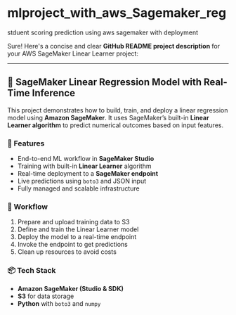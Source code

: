 # mlproject_with_aws_Sagemaker_reg
stduent scoring prediction using aws sagemaker with deployment

Sure! Here's a concise and clear **GitHub README project description** for your AWS SageMaker Linear Learner project:

---

## 🧠 SageMaker Linear Regression Model with Real-Time Inference

This project demonstrates how to build, train, and deploy a linear regression model using **Amazon SageMaker**. It uses SageMaker’s built-in **Linear Learner algorithm** to predict numerical outcomes based on input features.

### 🔧 Features

* End-to-end ML workflow in **SageMaker Studio**
* Training with built-in **Linear Learner** algorithm
* Real-time deployment to a **SageMaker endpoint**
* Live predictions using `boto3` and JSON input
* Fully managed and scalable infrastructure

### 🚀 Workflow

1. Prepare and upload training data to S3
2. Define and train the Linear Learner model
3. Deploy the model to a real-time endpoint
4. Invoke the endpoint to get predictions
5. Clean up resources to avoid costs

### 📦 Tech Stack

* **Amazon SageMaker (Studio & SDK)**
* **S3** for data storage
* **Python** with `boto3` and `numpy`



